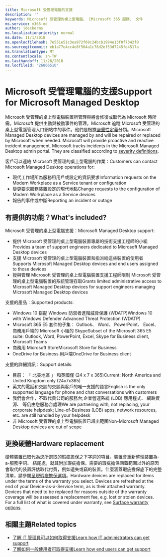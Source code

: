 ```yaml
---
title: Microsoft 受管理電腦的支援
description: ''
keywords: Microsoft 受管理的桌上型電腦、 [Microsoft 365 服務、 文件
ms.service: m365-md
author: jdeckerms
ms.localizationpriority: normal
ms.date: 11/1/2018
ms.openlocfilehash: 7e551e51c3ea972f69c24bcb1994e13f0f7342f0
ms.sourcegitcommit: eb1a77e4cc4e8f564a1c78d2ef53d7245fe4517a
ms.translationtype: MT
ms.contentlocale: zh-TW
ms.lasthandoff: 11/28/2018
ms.locfileid: "26866510"
---
```

# <a name="support-for-microsoft-managed-desktop"></a><span data-ttu-id="aeaec-103">Microsoft 受管理電腦的支援</span><span class="sxs-lookup"><span data-stu-id="aeaec-103">Support for Microsoft Managed Desktop</span></span>

<span data-ttu-id="aeaec-p101">Microsoft 受管理的桌上型電腦裝置所管理與將會修復或取代為 Microsoft 時所需。Microsoft 提供主動與被動事件的管理。Microsoft 追蹤 Microsoft 受管理的桌上型電腦管理入口網站中的事件。他們是根據[嚴重性定義](#severity-definitions)分類。</span><span class="sxs-lookup"><span data-stu-id="aeaec-p101">Microsoft Managed Desktop devices are managed by and will be repaired or replaced by Microsoft when needed. Microsoft will provide proactive and reactive incident management. Microsoft tracks incidents in the Microsoft Managed Desktop admin portal. They are classified according to [severity definitions](#severity-definitions).</span></span> 

<span data-ttu-id="aeaec-108">客戶可以連絡 Microsoft 受管理的桌上型電腦的作業：</span><span class="sxs-lookup"><span data-stu-id="aeaec-108">Customers can contact Microsoft Managed Desktop operations for:</span></span>
- <span data-ttu-id="aeaec-109">現代工作場所為服務租用戶或設定的資訊要求</span><span class="sxs-lookup"><span data-stu-id="aeaec-109">Information requests on the Modern Workplace as a Service tenant or configuration</span></span>
- <span data-ttu-id="aeaec-110">變更要求服務裝置設定的現代地點</span><span class="sxs-lookup"><span data-stu-id="aeaec-110">Change requests to the configuration of Modern Workplace as a Service devices</span></span>
- <span data-ttu-id="aeaec-111">報告的事件或中斷</span><span class="sxs-lookup"><span data-stu-id="aeaec-111">Reporting an incident or outage</span></span>

## <a name="whats-included"></a><span data-ttu-id="aeaec-112">有提供的功能？</span><span class="sxs-lookup"><span data-stu-id="aeaec-112">What's included?</span></span>

<span data-ttu-id="aeaec-113">Microsoft 受管理的桌上型電腦支援：</span><span class="sxs-lookup"><span data-stu-id="aeaec-113">Microsoft Managed Desktop support:</span></span>

- <span data-ttu-id="aeaec-114">提供 Microsoft 受管理的桌上型電腦裝置專屬的技術支援工程師的小組</span><span class="sxs-lookup"><span data-stu-id="aeaec-114">Provides a team of support engineers dedicated to Microsoft Managed Desktop devices</span></span>
- <span data-ttu-id="aeaec-115">支援 Microsoft 受管理的桌上型電腦裝置和指派給這些裝置的使用者</span><span class="sxs-lookup"><span data-stu-id="aeaec-115">Supports Microsoft Managed Desktop devices and end users assigned to those devices</span></span>
- <span data-ttu-id="aeaec-116">授與管理 Microsoft 受管理的桌上型電腦裝置支援工程師限制 Microsoft 受管理的桌上型電腦裝置的系統管理存取</span><span class="sxs-lookup"><span data-stu-id="aeaec-116">Grants limited administrative access to Microsoft Managed Desktop devices for support engineers managing Microsoft Managed Desktop devices</span></span> 

<span data-ttu-id="aeaec-117">支援的產品：</span><span class="sxs-lookup"><span data-stu-id="aeaec-117">Supported products:</span></span>

- <span data-ttu-id="aeaec-118">Windows 10 搭配 Windows 防禦者進階威脅保護 (WDATP)</span><span class="sxs-lookup"><span data-stu-id="aeaec-118">Windows 10 with Windows Defender Advanced Threat Protection (WDATP)</span></span> 
- <span data-ttu-id="aeaec-119">Microsoft 365 E5 套件的子集： Outlook、 Word、 PowerPoint、 Excel、 商務用戶端的 Microsoft 小組的 Skype</span><span class="sxs-lookup"><span data-stu-id="aeaec-119">Subset of the Microsoft 365 E5 suite: Outlook, Word, PowerPoint, Excel, Skype for Business client, Microsoft Teams</span></span> 
- <span data-ttu-id="aeaec-120">商務用 Microsoft Store</span><span class="sxs-lookup"><span data-stu-id="aeaec-120">Microsoft Store for Business</span></span> 
- <span data-ttu-id="aeaec-121">OneDrive for Business 用戶端</span><span class="sxs-lookup"><span data-stu-id="aeaec-121">OneDrive for Business client</span></span> 

<span data-ttu-id="aeaec-122">支援的詳細資訊：</span><span class="sxs-lookup"><span data-stu-id="aeaec-122">Support details:</span></span>

- <span data-ttu-id="aeaec-123">目前： 「 北美地區 」 和英國僅 (24 x 7 x 365)</span><span class="sxs-lookup"><span data-stu-id="aeaec-123">Current: North America and United Kingdom only (24x7x365)</span></span> 
- <span data-ttu-id="aeaec-124">英文的電話和交談的交談與客戶的唯一支援的語言</span><span class="sxs-lookup"><span data-stu-id="aeaec-124">English is the only supported language for phone and chat conversations with customers</span></span> 
- <span data-ttu-id="aeaec-125">我們會合作，不取代貴公司的服務台;企業營運系統 (LOB) 應用程式、 網路資源、 等仍由您服務台處理</span><span class="sxs-lookup"><span data-stu-id="aeaec-125">We are partnering with, not replacing, your corporate helpdesk; Line-of-Business (LOB) apps, network resources, etc. are still handled by your helpdesk</span></span> 
- <span data-ttu-id="aeaec-126">非 Microsoft 受管理的桌上型電腦裝置已超出範圍</span><span class="sxs-lookup"><span data-stu-id="aeaec-126">Non-Microsoft Managed Desktop devices are out of scope</span></span> 

## <a name="hardware-replacement"></a><span data-ttu-id="aeaec-127">更換硬體</span><span class="sxs-lookup"><span data-stu-id="aeaec-127">Hardware replacement</span></span>

<span data-ttu-id="aeaec-p102">硬體裝置已取代為您所選取的瑕疵擔保之下字詞的項目。裝置會重新整理裝置為-a-服務字詞、 結尾處，就其附加瑕疵擔保。需要的瑕疵擔保涵蓋範圍以外的原因會取代的裝置評估取代付費，例如遺失或竊的裝置。什麼涵蓋瑕疵擔保底下的完整清單，請參閱[呈現瑕疵擔保選項](https://support.microsoft.com/help/4036296/surface-surface-standard-warranty)。</span><span class="sxs-lookup"><span data-stu-id="aeaec-p102">Hardware devices are replaced for items under the terms of the warranty you select. Devices are refreshed at the end of your Device-as-a-Service term, as is their attached warranty. Devices that need to be replaced for reasons outside of the warranty coverage will be assessed a replacement fee, e.g. lost or stolen devices. For a full list of what is covered under warranty, see [Surface warranty options](https://support.microsoft.com/help/4036296/surface-surface-standard-warranty).</span></span>


## <a name="related-topics"></a><span data-ttu-id="aeaec-132">相關主題</span><span class="sxs-lookup"><span data-stu-id="aeaec-132">Related topics</span></span>

- [<span data-ttu-id="aeaec-133">了解 IT 管理員可以如何取得支援</span><span class="sxs-lookup"><span data-stu-id="aeaec-133">Learn how IT administrators can get support</span></span>](../working-with-managed-desktop/admin-support.md)
- [<span data-ttu-id="aeaec-134">了解如何一般使用者可取得支援</span><span class="sxs-lookup"><span data-stu-id="aeaec-134">Learn how end users can get support</span></span>](../working-with-managed-desktop/end-user-support.md)